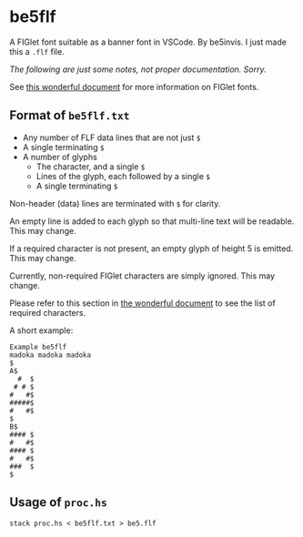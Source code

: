 # be5flf

A FIGlet font suitable as a banner font in VSCode. By be5invis. I just made this a `.flf` file.

*The following are just some notes, not proper documentation. Sorry.*

See [this wonderful document](http://www.jave.de/figlet/figfont.html) for more information on FIGlet fonts.


## Format of `be5flf.txt`

- Any number of FLF data lines that are not just `$`
- A single terminating `$`
- A number of glyphs
    - The character, and a single `$`
    - Lines of the glyph, each followed by a single `$`
    - A single terminating `$`

Non-header (data) lines are terminated with `$` for clarity.

An empty line is added to each glyph so that multi-line text will be readable. This may change.

If a required character is not present, an empty glyph of height 5 is emitted. This may change.

Currently, non-required FIGlet characters are simply ignored. This may change.

Please refer to this section in [the wonderful document](http://www.jave.de/figlet/figfont.html#requiredfigchar) to see the list of required characters.

A short example:

```
Example be5flf
madoka madoka madoka
$
A$
  #  $
 # # $
#   #$
#####$
#   #$
$
B$
#### $
#   #$
#### $
#   #$
###  $
$
```

## Usage of `proc.hs`

```
stack proc.hs < be5flf.txt > be5.flf
```